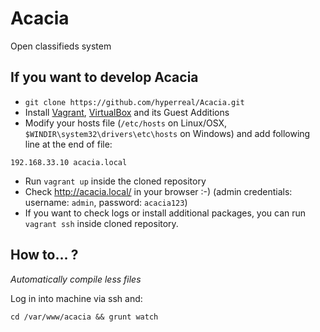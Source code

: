 Acacia
======

Open classifieds system

## If you want to develop Acacia

 * `git clone https://github.com/hyperreal/Acacia.git`
 * Install [Vagrant][1], [VirtualBox][2] and its Guest Additions
 * Modify your hosts file (`/etc/hosts` on Linux/OSX, `$WINDIR\system32\drivers\etc\hosts` on Windows) and add following line at the end of file:

```
192.168.33.10 acacia.local
```
 
 * Run `vagrant up` inside the cloned repository
 * Check http://acacia.local/ in your browser :-) (admin credentials: username: `admin`, password: `acacia123`)
 * If you want to check logs or install additional packages, you can run `vagrant ssh` inside cloned repository.

## How to... ?

*Automatically compile less files*

Log in into machine via ssh and:

```
cd /var/www/acacia && grunt watch
```



[1]: http://vagrantup.com/
[2]: https://www.virtualbox.org/
